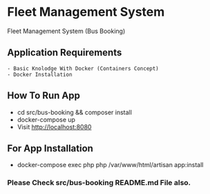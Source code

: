 # Fleet Management System
Fleet Management System (Bus Booking)

## Application Requirements
    - Basic Knolodge With Docker (Containers Concept)
    - Docker Installation

## How To Run App
- cd src/bus-booking && composer install 
- docker-compose up
- Visit [http://localhost:8080](http://localhost:8080)

## For App Installation
* docker-compose exec php php /var/www/html/artisan app:install

### Please Check src/bus-booking README.md File also.